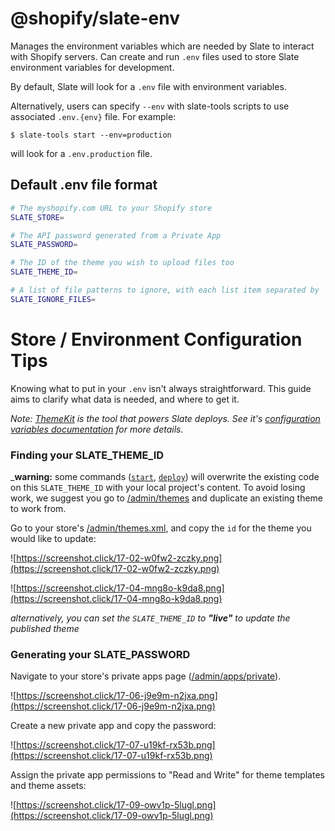 # @shopify/slate-env

Manages the environment variables which are needed by Slate to interact with Shopify servers. Can create and run `.env` files used to store Slate environment variables for development.

By default, Slate will look for a `.env` file with environment variables.

Alternatively, users can specify `--env` with slate-tools scripts to use associated `.env.{env}` file. For example:

```
$ slate-tools start --env=production
```

will look for a `.env.production` file.

## Default .env file format

```bash
# The myshopify.com URL to your Shopify store
SLATE_STORE=

# The API password generated from a Private App
SLATE_PASSWORD=

# The ID of the theme you wish to upload files too
SLATE_THEME_ID=

# A list of file patterns to ignore, with each list item separated by ':'
SLATE_IGNORE_FILES=
```

# Store / Environment Configuration Tips

Knowing what to put in your `.env` isn't always straightforward. This guide aims to clarify what data is needed, and where to get it.

_Note: [ThemeKit](http://shopify.github.io/themekit/) is the tool that powers Slate deploys. See it's
[configuration variables documentation](http://shopify.github.io/themekit/configuration/) for more details._

### Finding your SLATE_THEME_ID

\_**warning:** some commands ([`start`](https://github.com/Shopify/slate-cli#start), [`deploy`](https://github.com/Shopify/slate-cli#deploy)) will overwrite the existing code on this `SLATE_THEME_ID` with your local project's content.
To avoid losing work, we suggest you go to [/admin/themes](//www.shopify.com/admin/themes) and duplicate
an existing theme to work from.

Go to your store's [/admin/themes.xml](//www.shopify.com/admin/themes.xml),
and copy the `id` for the theme you would like to update:

![https://screenshot.click/17-02-w0fw2-zczky.png](https://screenshot.click/17-02-w0fw2-zczky.png)

![https://screenshot.click/17-04-mng8o-k9da8.png](https://screenshot.click/17-04-mng8o-k9da8.png)

_alternatively, you can set the `SLATE_THEME_ID` to **"live"** to update the published theme_

### Generating your SLATE_PASSWORD

Navigate to your store's private apps page ([/admin/apps/private](//www.shopify.com/admin/apps/private)).

![https://screenshot.click/17-06-j9e9m-n2jxa.png](https://screenshot.click/17-06-j9e9m-n2jxa.png)

Create a new private app and copy the password:

![https://screenshot.click/17-07-u19kf-rx53b.png](https://screenshot.click/17-07-u19kf-rx53b.png)

Assign the private app permissions to "Read and Write" for theme templates and theme assets:

![https://screenshot.click/17-09-owv1p-5lugl.png](https://screenshot.click/17-09-owv1p-5lugl.png)
